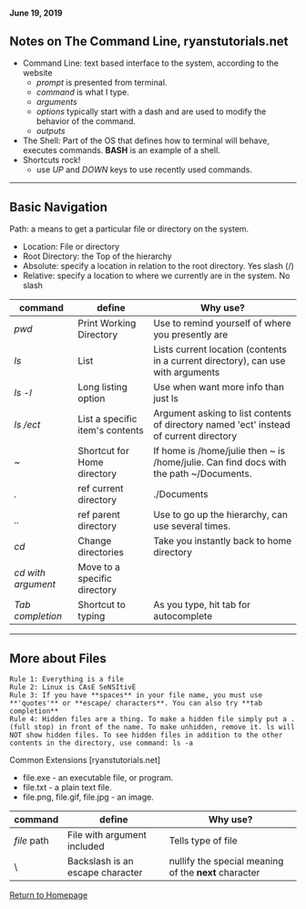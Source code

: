#### June 19, 2019


## Notes on The Command Line, ryanstutorials.net

- Command Line: text based interface to the system, according to the website
  * *prompt* is presented from terminal.
  * *command* is what I type.
  * *arguments* 
  * *options* typically start with a dash and are used to modify the behavior of the command.
  * *outputs* 
 - The Shell: Part of the OS that defines how to terminal will behave, executes commands. **BASH** is an example of a shell.
 - Shortcuts rock!
   * use *UP* and *DOWN* keys to use recently used commands.
   
---------------------------------------------------------------------

## Basic Navigation
   
   Path: a means to get a particular file or directory on the system. 
   - Location: File or directory
   - Root Directory: the Top of the hierarchy
   - Absolute: specify a location in relation to the root directory. Yes slash (/)
   - Relative: specify a location to where we currently are in the system. No slash
   
   |command|define|Why use?|
   |-----|-----|-----|
   |*pwd* |Print Working Directory|Use to remind yourself of where you presently are 
   |*ls* |List |Lists current location (contents in a current directory), can use with arguments
   |*ls -l*|Long listing option|Use when want more info than just ls
   |*ls /ect*|List a specific item's contents|Argument asking to list contents of directory named 'ect' instead of current directory
   | *~*| Shortcut for Home directory |If home is /home/julie then ~ is /home/julie. Can find docs with the path ~/Documents.
   |*.*| ref current directory|./Documents
   |*..*| ref parent directory|Use to go up the hierarchy, can use several times.
   |*cd* |Change directories|Take you instantly back to home directory|
   |*cd with argument*|Move to a specific directory|
   |*Tab completion*| Shortcut to typing|As you type, hit tab for autocomplete
   
---------------------------------------------------------------------
 
## More about Files
```
Rule 1: Everything is a file
Rule 2: Linux is CAsE SeNSItivE
Rule 3: If you have **spaces** in your file name, you must use **'quotes'** or **escape/ characters**. You can also try **tab completion**
Rule 4: Hidden files are a thing. To make a hidden file simply put a .(full stop) in front of the name. To make unhidden, remove it. ls will NOT show hidden files. To see hidden files in addition to the other contents in the directory, use command: ls -a
```

Common Extensions [ryanstutorials.net]
* file.exe - an executable file, or program.
* file.txt - a plain text file.
* file.png, file.gif, file.jpg - an image.

|command|define|Why use?|
|-----|-----|-----|
|*file* path|File with argument included |Tells type of file
|\ |Backslash is an escape character| nullify the special meaning of the **next** character

[Return to Homepage](README.md)